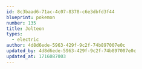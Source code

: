 ```yaml
---
id: 8c3baad6-71ac-4c07-8378-c6e3dbfd3f44
blueprint: pokemon
number: 135
title: Jolteon
types:
  - electric
author: 4d8d6ede-5963-429f-9c2f-74b897007e0c
updated_by: 4d8d6ede-5963-429f-9c2f-74b897007e0c
updated_at: 1716087003
---
```

